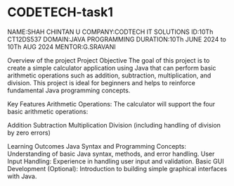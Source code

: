 # CODETECH-task1

NAME:SHAH CHINTAN U
COMPANY:CODTECH IT SOLUTIONS
ID:10Th CT12DS537
DOMAIN:JAVA PROGRAMMING
DURATION:10Th JUNE 2024 to 10Th AUG 2024
MENTOR:G.SRAVANI



Overview of the project
Project Objective
The goal of this project is to create a simple calculator application using Java that can perform basic arithmetic operations such as addition, subtraction, multiplication, and division. This project is ideal for beginners and helps to reinforce fundamental Java programming concepts.

Key Features
Arithmetic Operations: The calculator will support the four basic arithmetic operations:

Addition
Subtraction
Multiplication
Division (including handling of division by zero errors)

Learning Outcomes
Java Syntax and Programming Concepts: Understanding of basic Java syntax, methods, and error handling.
User Input Handling: Experience in handling user input and validation.
Basic GUI Development (Optional): Introduction to building simple graphical interfaces with Java.
